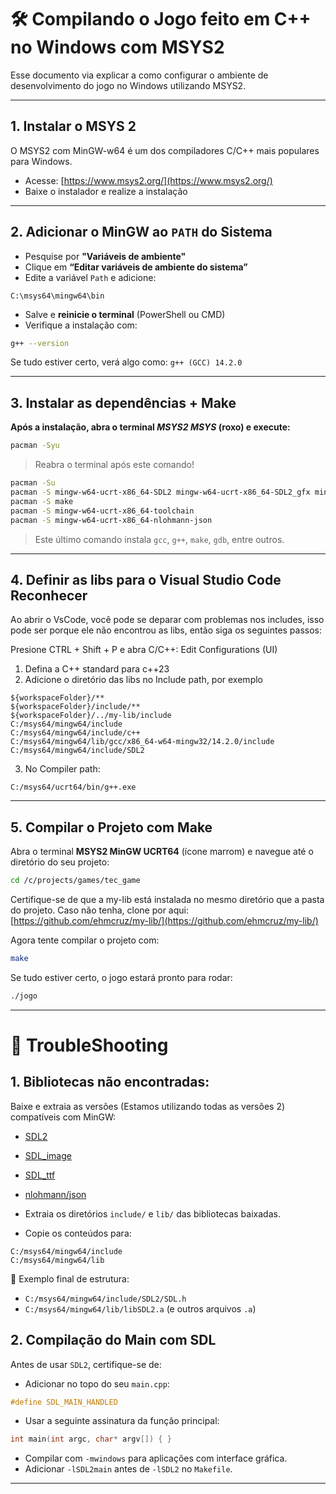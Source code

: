 # 🛠️ Compilando o Jogo feito em C++ no Windows com MSYS2

Esse documento via explicar a como configurar o ambiente de desenvolvimento do jogo no Windows utilizando MSYS2.

---

## 1. Instalar o MSYS 2

O MSYS2 com MinGW-w64 é um dos compiladores C/C++ mais populares para Windows.

- Acesse: [https://www.msys2.org/](https://www.msys2.org/)
- Baixe o instalador e realize a instalação
---

## 2. Adicionar o MinGW ao `PATH` do Sistema

- Pesquise por **"Variáveis de ambiente"**
- Clique em **“Editar variáveis de ambiente do sistema”**
- Edite a variável `Path` e adicione:
```
C:\msys64\mingw64\bin
```
- Salve e **reinicie o terminal** (PowerShell ou CMD)
- Verifique a instalação com:
```bash
g++ --version
```
Se tudo estiver certo, verá algo como: `g++ (GCC) 14.2.0`

---

## 3. Instalar as dependências + Make

**Após a instalação, abra o terminal _MSYS2 MSYS_ (roxo) e execute:**

```bash
pacman -Syu
```

> Reabra o terminal após este comando!

```bash
pacman -Su
pacman -S mingw-w64-ucrt-x86_64-SDL2 mingw-w64-ucrt-x86_64-SDL2_gfx mingw-w64-ucrt-x86_64-SDL2_image mingw-w64-ucrt-x86_64-SDL2_mixer mingw-w64-ucrt-x86_64-SDL2_ttf
pacman -S make
pacman -S mingw-w64-ucrt-x86_64-toolchain
pacman -S mingw-w64-ucrt-x86_64-nlohmann-json
```
> Este último comando instala `gcc`, `g++`, `make`, `gdb`, entre outros.
---

## 4. Definir as libs para o Visual Studio Code Reconhecer

Ao abrir o VsCode, você pode se deparar com problemas nos includes, isso pode ser porque ele não encontrou as libs, então siga os seguintes passos:

Presione CTRL + Shift + P e abra C/C++: Edit Configurations (UI)
1. Defina a C++ standard para c++23
2. Adicione o diretório das libs no Include path, por exemplo
```
${workspaceFolder}/**
${workspaceFolder}/include/**
${workspaceFolder}/../my-lib/include
C:/msys64/mingw64/include
C:/msys64/mingw64/include/c++
C:/msys64/mingw64/lib/gcc/x86_64-w64-mingw32/14.2.0/include
C:/msys64/mingw64/include/SDL2
```

3. No Compiler path:
```
C:/msys64/ucrt64/bin/g++.exe
```

---
## 5. Compilar o Projeto com Make

Abra o terminal **MSYS2 MinGW UCRT64** (ícone marrom) e navegue até o diretório do seu projeto:

```bash
cd /c/projects/games/tec_game
```
Certifique-se de que a my-lib está instalada no mesmo diretório que a pasta do projeto.
Caso não tenha, clone por aqui: [https://github.com/ehmcruz/my-lib/](https://github.com/ehmcruz/my-lib/) 

Agora tente compilar o projeto com:
```bash
make
```
Se tudo estiver certo, o jogo estará pronto para rodar:
```bash
./jogo
```
---

# 🐛 TroubleShooting

## 1. Bibliotecas não encontradas:

Baixe e extraia as versões (Estamos utilizando todas as versões 2) compatíveis com MinGW:

- [SDL2](https://github.com/libsdl-org/SDL/releases/download/release-2.32.4/SDL2-devel-2.32.4-mingw.zip)
- [SDL_image](https://github.com/libsdl-org/SDL_image/releases/download/release-2.8.8/SDL2_image-devel-2.8.8-mingw.zip)
- [SDL_ttf](https://github.com/libsdl-org/SDL_ttf/releases/download/release-2.24.0/SDL2_ttf-devel-2.24.0-mingw.zip)
- [nlohmann/json](https://github.com/nlohmann/json/releases/download/v3.12.0/include.zip)


- Extraia os diretórios `include/` e `lib/` das bibliotecas baixadas.
- Copie os conteúdos para:

```
C:/msys64/mingw64/include
C:/msys64/mingw64/lib
```

📂 Exemplo final de estrutura:

- `C:/msys64/mingw64/include/SDL2/SDL.h`  
- `C:/msys64/mingw64/lib/libSDL2.a` (e outros arquivos `.a`)

## 2. Compilação do Main com SDL

Antes de usar `SDL2`, certifique-se de:

- Adicionar no topo do seu `main.cpp`:
```cpp
#define SDL_MAIN_HANDLED
```

- Usar a seguinte assinatura da função principal:
```cpp
int main(int argc, char* argv[]) { }
```

- Compilar com `-mwindows` para aplicações com interface gráfica.
- Adicionar `-lSDL2main` antes de `-lSDL2` no `Makefile`.

---